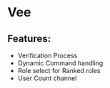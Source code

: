 # Vee
## Features:
- Verification Process
- Dynamic Command handling
- Role select for Ranked roles
- User Count channel

